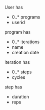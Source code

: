 User has 
- 0..* programs
- userid

program has 
- 0..* iterations
- name
- creation date

iteration has 
- 0..* steps
- cycles

step has
- duration
- reps